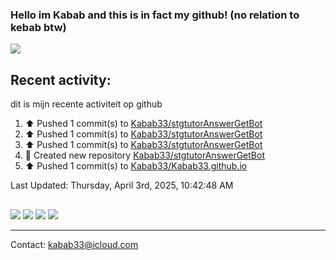 ### Hello im Kabab and this is in fact my github! (no relation to kebab btw) 
![](http://github-profile-summary-cards.vercel.app/api/cards/profile-details?username=Kabab33&theme=nord_dark) 
## Recent activity:
dit is mijn recente activiteit op github
<!--RECENT_ACTIVITY:start-->
1. ⬆️ Pushed 1 commit(s) to [Kabab33/stgtutorAnswerGetBot](https://github.com/Kabab33/stgtutorAnswerGetBot)<br>
2. ⬆️ Pushed 1 commit(s) to [Kabab33/stgtutorAnswerGetBot](https://github.com/Kabab33/stgtutorAnswerGetBot)<br>
3. ⬆️ Pushed 1 commit(s) to [Kabab33/stgtutorAnswerGetBot](https://github.com/Kabab33/stgtutorAnswerGetBot)<br>
4. 📔 Created new repository [Kabab33/stgtutorAnswerGetBot](https://github.com/Kabab33/stgtutorAnswerGetBot)<br>
5. ⬆️ Pushed 1 commit(s) to [Kabab33/Kabab33.github.io](https://github.com/Kabab33/Kabab33.github.io)<br>
<!--RECENT_ACTIVITY:end-->

<!--RECENT_ACTIVITY:last_update-->
Last Updated: Thursday, April 3rd, 2025, 10:42:48 AM
<!--RECENT_ACTIVITY:last_update_end-->
##  
![](http://github-profile-summary-cards.vercel.app/api/cards/stats?username=Kabab33&theme=nord_dark) 
![](http://github-profile-summary-cards.vercel.app/api/cards/productive-time?username=Kabab33&theme=nord_dark&utcOffset=8) 
![](http://github-profile-summary-cards.vercel.app/api/cards/repos-per-language?username=Kabab33&theme=nord_dark)
![](http://github-profile-summary-cards.vercel.app/api/cards/most-commit-language?username=Kabab33&theme=nord_dark)
___
Contact: kabab33@icloud.com
